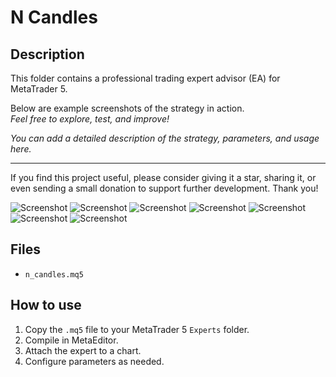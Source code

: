 # N Сandles

## Description
This folder contains a professional trading expert advisor (EA) for MetaTrader 5.

Below are example screenshots of the strategy in action.  
*Feel free to explore, test, and improve!*

*You can add a detailed description of the strategy, parameters, and usage here.*

---

If you find this project useful, please consider giving it a star, sharing it, or even sending a small donation to support further development. Thank you!

![Screenshot](64a511dd-37c0.jpg)
![Screenshot](65d8b5a2-f9d9.jpg)
![Screenshot](N-_candles.png)
![Screenshot](N-_candles_v2.png)
![Screenshot](N-_Candles_v3.png)
![Screenshot](N-_Candles_v4_Si-9.17.png)
![Screenshot](script.png)

## Files
- `n_candles.mq5`

## How to use
1. Copy the `.mq5` file to your MetaTrader 5 `Experts` folder.
2. Compile in MetaEditor.
3. Attach the expert to a chart.
4. Configure parameters as needed.

